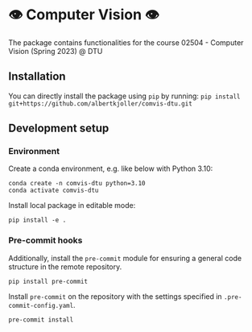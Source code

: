 # 👁️ Computer Vision 👁️
The package contains functionalities for the course 02504 - Computer Vision (Spring 2023) @ DTU

## Installation

You can directly install the package using `pip` by running:
`pip install git+https://github.com/albertkjoller/comvis-dtu.git`


## Development setup
### Environment

Create a conda environment, e.g. like below with Python 3.10:
```
conda create -n comvis-dtu python=3.10
conda activate comvis-dtu
```

Install local package in editable mode:
```
pip install -e .
```

### Pre-commit hooks

Additionally, install the `pre-commit` module for ensuring a general code structure in the remote repository.
```
pip install pre-commit
```

Install `pre-commit` on the repository with the settings specified in `.pre-commit-config.yaml`.
```
pre-commit install
```
